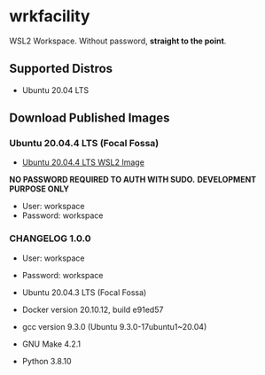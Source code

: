 # wrkfacility

WSL2 Workspace. Without password, **straight to the point**.

## Supported Distros

- Ubuntu 20.04 LTS

## Download Published Images

### Ubuntu 20.04.4 LTS (Focal Fossa)

* [Ubuntu 20.04.4 LTS WSL2 Image](https://github.com/cristiancmello/wrkfacility/releases/download/v1.0.0-pre/ubuntu2004.v1_0_0.tar.7z)

**NO PASSWORD REQUIRED TO AUTH WITH SUDO.**
**DEVELOPMENT PURPOSE ONLY**

- User: workspace
- Password: workspace

### CHANGELOG 1.0.0

- User: workspace
- Password: workspace

- Ubuntu 20.04.3 LTS (Focal Fossa)
- Docker version 20.10.12, build e91ed57
- gcc version 9.3.0 (Ubuntu 9.3.0-17ubuntu1~20.04)
- GNU Make 4.2.1
- Python 3.8.10
